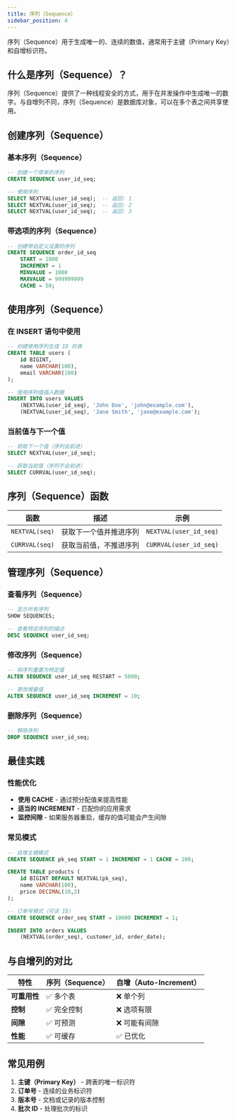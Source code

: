 ```yaml
---
title: 序列（Sequence）
sidebar_position: 4
---
```


序列（Sequence）用于生成唯一的、连续的数值，通常用于主键（Primary Key）和自增标识符。

## 什么是序列（Sequence）？

序列（Sequence）提供了一种线程安全的方式，用于在并发操作中生成唯一的数字。与自增列不同，序列（Sequence）是数据库对象，可以在多个表之间共享使用。

## 创建序列（Sequence）

### 基本序列（Sequence）
```sql
-- 创建一个简单的序列
CREATE SEQUENCE user_id_seq;

-- 使用序列
SELECT NEXTVAL(user_id_seq);  -- 返回: 1
SELECT NEXTVAL(user_id_seq);  -- 返回: 2
SELECT NEXTVAL(user_id_seq);  -- 返回: 3
```

### 带选项的序列（Sequence）
```sql
-- 创建带自定义设置的序列
CREATE SEQUENCE order_id_seq 
    START = 1000
    INCREMENT = 1
    MINVALUE = 1000
    MAXVALUE = 999999999
    CACHE = 50;
```

## 使用序列（Sequence）

### 在 INSERT 语句中使用
```sql
-- 创建使用序列生成 ID 的表
CREATE TABLE users (
    id BIGINT,
    name VARCHAR(100),
    email VARCHAR(100)
);

-- 使用序列值插入数据
INSERT INTO users VALUES 
    (NEXTVAL(user_id_seq), 'John Doe', 'john@example.com'),
    (NEXTVAL(user_id_seq), 'Jane Smith', 'jane@example.com');
```

### 当前值与下一个值
```sql
-- 获取下一个值（序列会前进）
SELECT NEXTVAL(user_id_seq);

-- 获取当前值（序列不会前进）
SELECT CURRVAL(user_id_seq);
```

## 序列（Sequence）函数

| 函数 | 描述 | 示例 |
|----------|-------------|---------|
| `NEXTVAL(seq)` | 获取下一个值并推进序列 | `NEXTVAL(user_id_seq)` |
| `CURRVAL(seq)` | 获取当前值，不推进序列 | `CURRVAL(user_id_seq)` |

## 管理序列（Sequence）

### 查看序列（Sequence）
```sql
-- 显示所有序列
SHOW SEQUENCES;

-- 查看特定序列的描述
DESC SEQUENCE user_id_seq;
```

### 修改序列（Sequence）
```sql
-- 将序列重置为特定值
ALTER SEQUENCE user_id_seq RESTART = 5000;

-- 更改增量值
ALTER SEQUENCE user_id_seq INCREMENT = 10;
```

### 删除序列（Sequence）
```sql
-- 移除序列
DROP SEQUENCE user_id_seq;
```

## 最佳实践

### 性能优化
- **使用 CACHE** - 通过预分配值来提高性能
- **适当的 INCREMENT** - 匹配你的应用需求
- **监控间隙** - 如果服务器重启，缓存的值可能会产生间隙

### 常见模式
```sql
-- 自增主键模式
CREATE SEQUENCE pk_seq START = 1 INCREMENT = 1 CACHE = 100;

CREATE TABLE products (
    id BIGINT DEFAULT NEXTVAL(pk_seq),
    name VARCHAR(100),
    price DECIMAL(10,2)
);

-- 订单号模式（可读 ID）
CREATE SEQUENCE order_seq START = 10000 INCREMENT = 1;

INSERT INTO orders VALUES 
    (NEXTVAL(order_seq), customer_id, order_date);
```

## 与自增列的对比

| 特性 | 序列（Sequence） | 自增（Auto-Increment） |
|---------|-----------|----------------|
| **可重用性** | ✅ 多个表 | ❌ 单个列 |
| **控制** | ✅ 完全控制 | ❌ 选项有限 |
| **间隙** | ✅ 可预测 | ❌ 可能有间隙 |
| **性能** | ✅ 可缓存 | ✅ 已优化 |

## 常见用例

1. **主键（Primary Key）** - 跨表的唯一标识符
2. **订单号** - 连续的业务标识符
3. **版本号** - 文档或记录的版本控制
4. **批次 ID** - 处理批次的标识